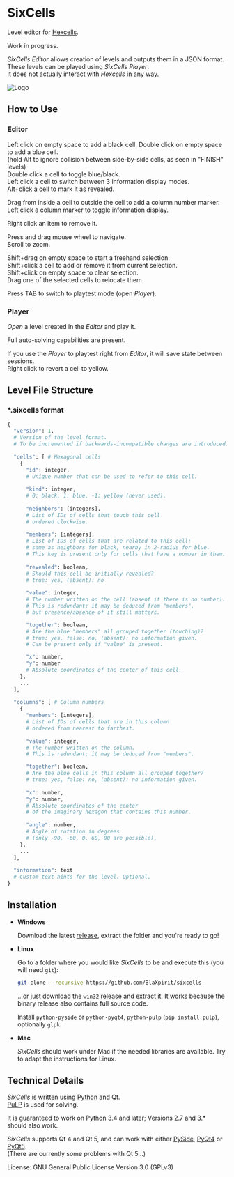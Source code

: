 # SixCells

Level editor for [Hexcells](http://store.steampowered.com/sub/50074/).

Work in progress.

*SixCells Editor* allows creation of levels and outputs them in a JSON format.
These levels can be played using *SixCells Player*.  
It does not actually interact with *Hexcells* in any way.

![Logo](https://raw.githubusercontent.com/BlaXpirit/sixcells/master/logo.png)

## How to Use

### Editor

Left click on empty space to add a black cell.
Double click on empty space to add a blue cell.  
(hold Alt to ignore collision between side-by-side cells, as seen in "FINISH" levels)  
Double click a cell to toggle blue/black.  
Left click a cell to switch between 3 information display modes.  
Alt+click a cell to mark it as revealed.  

Drag from inside a cell to outside the cell to add a column number marker.  
Left click a column marker to toggle information display.  

Right click an item to remove it.  

Press and drag mouse wheel to navigate.  
Scroll to zoom.  

Shift+drag on empty space to start a freehand selection.  
Shift+click a cell to add or remove it from current selection.  
Shift+click on empty space to clear selection.  
Drag one of the selected cells to relocate them.  

Press TAB to switch to playtest mode (open *Player*).  

### Player

*Open* a level created in the *Editor* and play it.

Full auto-solving capabilities are present.  

If you use the *Player* to playtest right from *Editor*, it will save state between sessions.  
Right click to revert a cell to yellow.  


## Level File Structure

### *.sixcells format

```python
{
  "version": 1,
  # Version of the level format.
  # To be incremented if backwards-incompatible changes are introduced.
  
  "cells": [ # Hexagonal cells
    {
      "id": integer,
      # Unique number that can be used to refer to this cell.
      
      "kind": integer,
      # 0: black, 1: blue, -1: yellow (never used).
      
      "neighbors": [integers],
      # List of IDs of cells that touch this cell
      # ordered clockwise.
      
      "members": [integers],
      # List of IDs of cells that are related to this cell:
      # same as neighbors for black, nearby in 2-radius for blue.
      # This key is present only for cells that have a number in them.
      
      "revealed": boolean,
      # Should this cell be initially revealed?
      # true: yes, (absent): no
      
      "value": integer,
      # The number written on the cell (absent if there is no number).
      # This is redundant; it may be deduced from "members",
      # but presence/absence of it still matters.

      "together": boolean,
      # Are the blue "members" all grouped together (touching)?
      # true: yes, false: no, (absent): no information given.
      # Can be present only if "value" is present.

      "x": number,
      "y": number
      # Absolute coordinates of the center of this cell.
    },
    ...
  ],
  
  "columns": [ # Column numbers
    {
      "members": [integers],
      # List of IDs of cells that are in this column
      # ordered from nearest to farthest.
      
      "value": integer,
      # The number written on the column.
      # This is redundant; it may be deduced from "members".

      "together": boolean,
      # Are the blue cells in this column all grouped together?
      # true: yes, false: no, (absent): no information given.
      
      "x": number,
      "y": number,
      # Absolute coordinates of the center
      # of the imaginary hexagon that contains this number.
      
      "angle": number,
      # Angle of rotation in degrees
      # (only -90, -60, 0, 60, 90 are possible).
    },
    ...
  ],
  
  "information": text
  # Custom text hints for the level. Optional.
}
```


## Installation

- **Windows**

  Download the latest [release](https://github.com/BlaXpirit/sixcells/releases), extract the folder and you're ready to go!

- **Linux**

  Go to a folder where you would like *SixCells* to be and execute this (you will need `git`):

  ```bash
  git clone --recursive https://github.com/BlaXpirit/sixcells
  ```
  
  ...or just download the `win32` [release](https://github.com/BlaXpirit/sixcells/releases) and extract it. It works because the binary release also contains full source code.
  
  Install `python-pyside` or `python-pyqt4`, `python-pulp` (`pip install pulp`), optionally `glpk`.

- **Mac**
  
  *SixCells* should work under Mac if the needed libraries are available. Try to adapt the instructions for Linux.

  
## Technical Details

*SixCells* is written using [Python](http://python.org/) and [Qt](http://qt-project.org/).  
[PuLP](https://pypi.python.org/pypi/PuLP) is used for solving.  

It is guaranteed to work on Python 3.4 and later; Versions 2.7 and 3.* should also work.

*SixCells* supports Qt 4 and Qt 5, and can work with either [PySide](http://pyside.org/), [PyQt4](http://www.riverbankcomputing.co.uk/software/pyqt/download) or [PyQt5](http://www.riverbankcomputing.co.uk/software/pyqt/download5).  
(There are currently some problems with Qt 5...)

License: GNU General Public License Version 3.0 (GPLv3)
